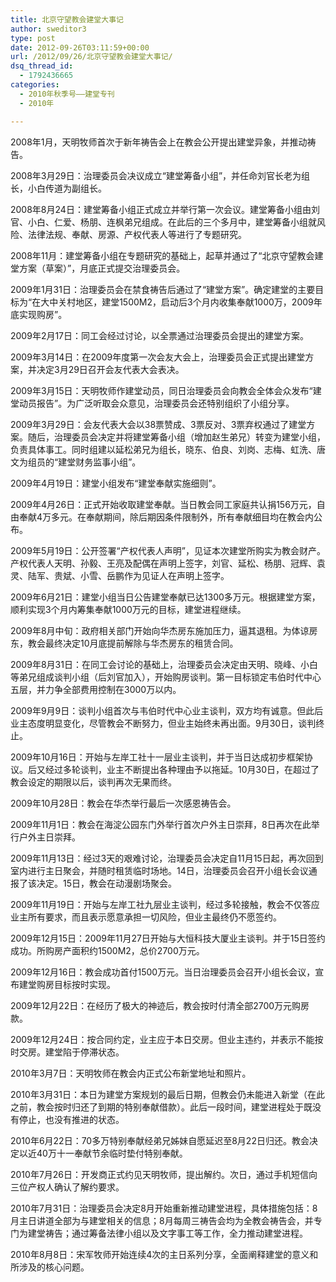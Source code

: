 ```yaml
---
title: 北京守望教会建堂大事记
author: sweditor3
type: post
date: 2012-09-26T03:11:59+00:00
url: /2012/09/26/北京守望教会建堂大事记/
dsq_thread_id:
  - 1792436665
categories:
  - 2010年秋季号——建堂专刊
  - 2010年

---
```

2008年1月，天明牧师首次于新年祷告会上在教会公开提出建堂异象，并推动祷告。
  
2008年3月29日：治理委员会决议成立“建堂筹备小组”，并任命刘官长老为组长，小白传道为副组长。
  
2008年8月24日：建堂筹备小组正式成立并举行第一次会议。建堂筹备小组由刘官、小白、仁爱、杨朋、连枫弟兄组成。在此后的三个多月中，建堂筹备小组就风险、法律法规、奉献、房源、产权代表人等进行了专题研究。
  
2008年11月：建堂筹备小组在专题研究的基础上，起草并通过了“北京守望教会建堂方案（草案）”，月底正式提交治理委员会。
  
2009年1月31日：治理委员会在禁食祷告后通过了“建堂方案”。确定建堂的主要目标为“在大中关村地区，建堂1500M2，启动后3个月内收集奉献1000万，2009年底实现购房”。
  
2009年2月17日：同工会经过讨论，以全票通过治理委员会提出的建堂方案。
  
2009年3月14日：在2009年度第一次会友大会上，治理委员会正式提出建堂方案，并决定3月29日召开会友代表大会表决。
  
2009年3月15日：天明牧师作建堂动员，同日治理委员会向教会全体会众发布“建堂动员报告”。为广泛听取会众意见，治理委员会还特别组织了小组分享。
  
2009年3月29日：会友代表大会以38票赞成、3票反对、3票弃权通过了建堂方案。随后，治理委员会决定并将建堂筹备小组（增加赵生弟兄）转变为建堂小组，负责具体事工。同时组建以延松弟兄为组长，晓东、伯良、刘岗、志梅、虹洗、唐文为组员的“建堂财务监事小组”。
  
2009年4月19日：建堂小组发布“建堂奉献实施细则”。
  
2009年4月26日：正式开始收取建堂奉献。当日教会同工家庭共认捐156万元，自由奉献4万多元。在奉献期间，除后期因条件限制外，所有奉献细目均在教会内公布。
  
2009年5月19日：公开签署“产权代表人声明”，见证本次建堂所购实为教会财产。产权代表人天明、孙毅、王亮及配偶在声明上签字，刘官、延松、杨朋、冠辉、袁灵、陆军、贵斌、小雪、岳鹏作为见证人在声明上签字。
  
2009年6月21日：建堂小组当日公告建堂奉献已达1300多万元。根据建堂方案，顺利实现3个月内筹集奉献1000万元的目标，建堂进程继续。
  
2009年8月中旬：政府相关部门开始向华杰房东施加压力，逼其退租。为体谅房东，教会最终决定10月底提前解除与华杰房东的租赁合同。
  
2009年8月31日：在同工会讨论的基础上，治理委员会决定由天明、晓峰、小白等弟兄组成谈判小组（后刘官加入），开始购房谈判。第一目标锁定韦伯时代中心五层，并力争全部费用控制在3000万以内。
  
2009年9月9日：谈判小组首次与韦伯时代中心业主谈判，双方均有诚意。但此后业主态度明显变化，尽管教会不断努力，但业主始终未再出面。9月30日，谈判终止。
  
2009年10月16日：开始与左岸工社十一层业主谈判，并于当日达成初步框架协议。后又经过多轮谈判，业主不断提出各种理由予以拖延。10月30日，在超过了教会设定的期限以后，谈判再次无果而终。
  
2009年10月28日：教会在华杰举行最后一次感恩祷告会。
  
2009年11月1日：教会在海淀公园东门外举行首次户外主日崇拜，8日再次在此举行户外主日崇拜。
  
2009年11月13日：经过3天的艰难讨论，治理委员会决定自11月15日起，再次回到室内进行主日聚会，并随时租赁临时场地。14日，治理委员会召开小组长会议通报了该决定。15日，教会在动漫剧场聚会。
  
2009年11月19日：开始与左岸工社九层业主谈判，经过多轮接触，教会不仅答应业主所有要求，而且表示愿意承担一切风险，但业主最终仍不愿签约。
  
2009年12月15日：2009年11月27日开始与大恒科技大厦业主谈判。并于15日签约成功。所购房产面积约1500M2，总价2700万元。
  
2009年12月16日：教会成功首付1500万元。当日治理委员会召开小组长会议，宣布建堂购房目标按时实现。
  
2009年12月22日：在经历了极大的神迹后，教会按时付清全部2700万元购房款。
  
2009年12月24日：按合同约定，业主应于本日交房。但业主违约，并表示不能按时交房。建堂陷于停滞状态。
  
2010年3月7日：天明牧师在教会内正式公布新堂地址和照片。
  
2010年3月31日：本日为建堂方案规划的最后日期，但教会仍未能进入新堂（在此之前，教会按时归还了到期的特别奉献借款）。此后一段时间，建堂进程处于既没有停止，也没有推进的状态。
  
2010年6月22日：70多万特别奉献经弟兄姊妹自愿延迟至8月22日归还。教会决定以近40万十一奉献节余临时垫付特别奉献。
  
2010年7月26日：开发商正式约见天明牧师，提出解约。次日，通过手机短信向三位产权人确认了解约要求。
  
2010年7月31日：治理委员会决定8月开始重新推动建堂进程，具体措施包括：8月主日讲道全部为与建堂相关的信息；8月每周三祷告会均为全教会祷告会，并专门为建堂祷告；通过筹备法律小组以及文字事工等工作，全力推动建堂进程。
  
2010年8月8日：宋军牧师开始连续4次的主日系列分享，全面阐释建堂的意义和所涉及的核心问题。